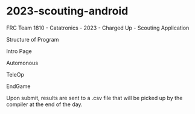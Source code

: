 # 2023-scouting-android
FRC Team 1810 - Catatronics - 2023 - Charged Up - Scouting Application


Structure of Program


Intro Page


Automonous


TeleOp


EndGame


Upon submit, results are sent to a .csv file that will be picked up by the compiler at the end of the day.

